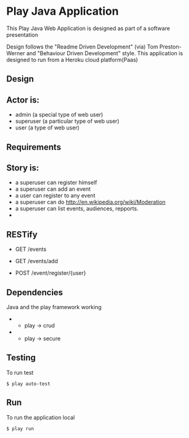 Play Java Application
=====================

This Play Java Web Application is designed as part of a software presentation

Design follows the "Readme Driven Development" (via) Tom Preston-Werner 
and "Behaviour Driven Development" style. This application is designed 
to run from a Heroku cloud platform(Paas)

Design
------

## Actor is:
  - admin (a special type of web user)
  - superuser (a particular type of web user)
  - user (a type of web user)

Requirements
------------

## Story is:
  * a superuser can register himself
  * a superuser can add an event 
  * a user can register to any event
  * a superuser can do http://en.wikipedia.org/wiki/Moderation
  * a superuser can list events, audiences, repports.
  *  

## RESTify


 * GET /events
 * GET /events/add

 * POST /event/register/{user}


Dependencies
------------

Java  and the play framework working

  * - play -> crud
  * - play -> secure

Testing
-------

To run test

    $ play auto-test

Run
---

To run the application local

    $ play run


